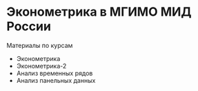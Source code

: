 # Эконометрика в МГИМО МИД России
Материалы по курсам 
* Эконометрика
* Эконометрика-2
* Анализ временных рядов
* Анализ панельных данных
